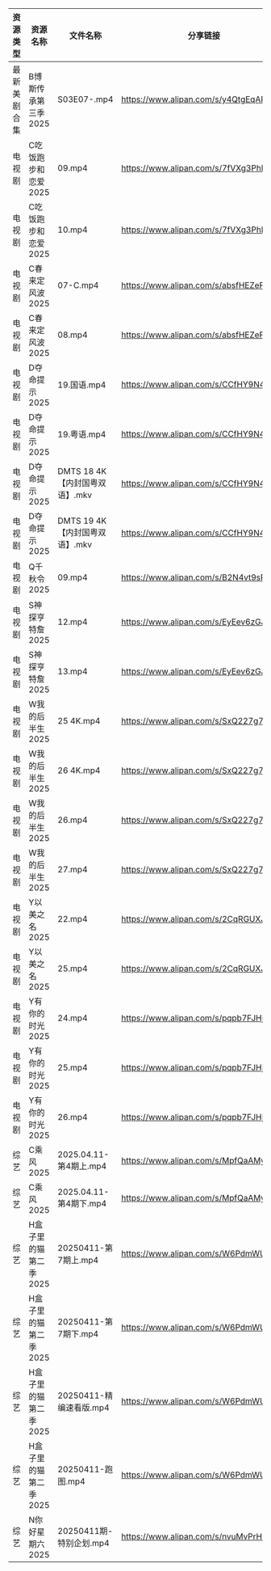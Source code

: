 | 资源类型   | 资源名称          | 文件名称                   | 分享链接                                 | 更新时间                |
| ------ | ------------- | ---------------------- | ------------------------------------ | ------------------- |
| 最新美剧合集 | B博斯传承第三季2025  | S03E07-.mp4            | https://www.alipan.com/s/y4QtgEqARoA | 2025-04-11 13:05:10 |
| 电视剧    | C吃饭跑步和恋爱2025  | 09.mp4                 | https://www.alipan.com/s/7fVXg3PhDRS | 2025-04-11 18:05:17 |
| 电视剧    | C吃饭跑步和恋爱2025  | 10.mp4                 | https://www.alipan.com/s/7fVXg3PhDRS | 2025-04-11 18:05:17 |
| 电视剧    | C春来定风波2025    | 07-C.mp4               | https://www.alipan.com/s/absfHEZeFHB | 2025-04-11 13:05:19 |
| 电视剧    | C春来定风波2025    | 08.mp4                 | https://www.alipan.com/s/absfHEZeFHB | 2025-04-11 13:05:19 |
| 电视剧    | D夺命提示2025     | 19.国语.mp4              | https://www.alipan.com/s/CCfHY9N4QyX | 2025-04-11 00:05:22 |
| 电视剧    | D夺命提示2025     | 19.粤语.mp4              | https://www.alipan.com/s/CCfHY9N4QyX | 2025-04-11 00:05:22 |
| 电视剧    | D夺命提示2025     | DMTS 18 4K【内封国粤双语】.mkv | https://www.alipan.com/s/CCfHY9N4QyX | 2025-04-11 00:05:22 |
| 电视剧    | D夺命提示2025     | DMTS 19 4K【内封国粤双语】.mkv | https://www.alipan.com/s/CCfHY9N4QyX | 2025-04-11 00:05:22 |
| 电视剧    | Q千秋令2025      | 09.mp4                 | https://www.alipan.com/s/B2N4vt9sPN5 | 2025-04-11 19:05:44 |
| 电视剧    | S神探亨特詹2025    | 12.mp4                 | https://www.alipan.com/s/EyEev6zGJvJ | 2025-04-11 18:05:56 |
| 电视剧    | S神探亨特詹2025    | 13.mp4                 | https://www.alipan.com/s/EyEev6zGJvJ | 2025-04-11 18:05:56 |
| 电视剧    | W我的后半生2025    | 25 4K.mp4              | https://www.alipan.com/s/SxQ227g7ak2 | 2025-04-11 08:06:01 |
| 电视剧    | W我的后半生2025    | 26 4K.mp4              | https://www.alipan.com/s/SxQ227g7ak2 | 2025-04-11 08:06:01 |
| 电视剧    | W我的后半生2025    | 26.mp4                 | https://www.alipan.com/s/SxQ227g7ak2 | 2025-04-11 08:06:01 |
| 电视剧    | W我的后半生2025    | 27.mp4                 | https://www.alipan.com/s/SxQ227g7ak2 | 2025-04-11 21:05:59 |
| 电视剧    | Y以美之名2025     | 22.mp4                 | https://www.alipan.com/s/2CqRGUXJMpV | 2025-04-11 21:06:05 |
| 电视剧    | Y以美之名2025     | 25.mp4                 | https://www.alipan.com/s/2CqRGUXJMpV | 2025-04-11 21:06:05 |
| 电视剧    | Y有你的时光2025    | 24.mp4                 | https://www.alipan.com/s/pqpb7FJHjCs | 2025-04-11 21:06:10 |
| 电视剧    | Y有你的时光2025    | 25.mp4                 | https://www.alipan.com/s/pqpb7FJHjCs | 2025-04-11 21:06:10 |
| 电视剧    | Y有你的时光2025    | 26.mp4                 | https://www.alipan.com/s/pqpb7FJHjCs | 2025-04-11 21:06:10 |
| 综艺     | C乘风2025       | 2025.04.11-第4期上.mp4    | https://www.alipan.com/s/MpfQaAMy4Ly | 2025-04-11 18:06:25 |
| 综艺     | C乘风2025       | 2025.04.11-第4期下.mp4    | https://www.alipan.com/s/MpfQaAMy4Ly | 2025-04-11 18:06:24 |
| 综艺     | H盒子里的猫第二季2025 | 20250411-第7期上.mp4      | https://www.alipan.com/s/W6PdmWUu7Wr | 2025-04-11 16:06:31 |
| 综艺     | H盒子里的猫第二季2025 | 20250411-第7期下.mp4      | https://www.alipan.com/s/W6PdmWUu7Wr | 2025-04-11 16:06:31 |
| 综艺     | H盒子里的猫第二季2025 | 20250411-精编速看版.mp4     | https://www.alipan.com/s/W6PdmWUu7Wr | 2025-04-11 16:06:31 |
| 综艺     | H盒子里的猫第二季2025 | 20250411-跑图.mp4        | https://www.alipan.com/s/W6PdmWUu7Wr | 2025-04-11 16:06:30 |
| 综艺     | N你好星期六2025    | 20250411期-特别企划.mp4     | https://www.alipan.com/s/nvuMvPrHLGa | 2025-04-11 16:06:46 |
